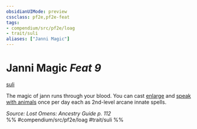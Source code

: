 ```yaml
---
obsidianUIMode: preview
cssclass: pf2e,pf2e-feat
tags:
- compendium/src/pf2e/loag
- trait/suli
aliases: ["Janni Magic"]
---
```

# Janni Magic  *Feat 9*  
[suli](suli-b2.md "Suli Ancestry & Heritage Trait")  


The magic of jann runs through your blood. You can cast [enlarge](enlarge.md) and [speak with animals](speak-with-animals.md) once per day each as 2nd-level arcane innate spells.

*Source: Lost Omens: Ancestry Guide p. 112*  
%% #compendium/src/pf2e/loag #trait/suli %%
